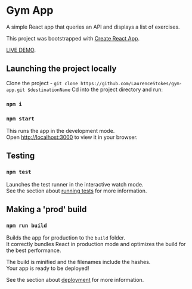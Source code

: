 # Gym App

A simple React app that queries an API and displays a list of exercises.

This project was bootstrapped with [Create React App](https://github.com/facebook/create-react-app).

[LIVE DEMO](http://www.lozstokes.co.uk).

## Launching the project locally

Clone the project - `git clone https://github.com/LaurenceStokes/gym-app.git $destinationName`
Cd into the project directory and run:

### `npm i`

### `npm start`

This runs the app in the development mode.<br />
Open [http://localhost:3000](http://localhost:3000) to view it in your browser.

## Testing

### `npm test`

Launches the test runner in the interactive watch mode.<br />
See the section about [running tests](https://facebook.github.io/create-react-app/docs/running-tests) for more information.

## Making a 'prod' build

### `npm run build`

Builds the app for production to the `build` folder.<br />
It correctly bundles React in production mode and optimizes the build for the best performance.

The build is minified and the filenames include the hashes.<br />
Your app is ready to be deployed!

See the section about [deployment](https://facebook.github.io/create-react-app/docs/deployment) for more information.
